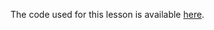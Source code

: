 
The code used for this lesson is available [here](https://learn.rmotr.com/53b515c5-cd2e-4bb9-b6c6-aa8674998464).
